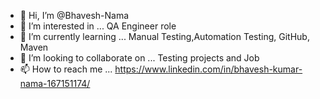 - 👋 Hi, I’m @Bhavesh-Nama
- 👀 I’m interested in ... QA Engineer role
- 🌱 I’m currently learning ... Manual Testing,Automation Testing, GitHub, Maven 
- 💞️ I’m looking to collaborate on ... Testing projects and Job
- 📫 How to reach me ... https://www.linkedin.com/in/bhavesh-kumar-nama-167151174/

<!---
Bhavesh-Nama/Bhavesh-Nama is a ✨ special ✨ repository because its `README.md` (this file) appears on your GitHub profile.
You can click the Preview link to take a look at your changes.
--->
